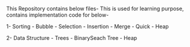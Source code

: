 This Repository contains below files-
This is used for learning purpose, contains implementation code for below-

1- Sorting
	- Bubble
	- Selection
	- Insertion
	- Merge
	- Quick
	- Heap

2- Data Structure
	- Trees
		- BinarySeach Tree
		- Heap
